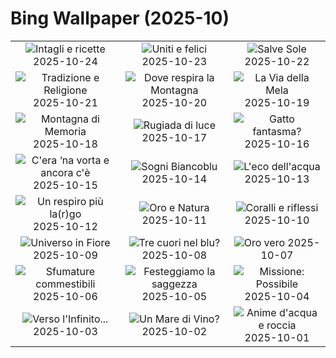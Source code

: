 # Bing Wallpaper (2025-10)

|  |  |  |
|:---:|:---:|:---:|
| ![](https://www.bing.com/th?id=OHR.PumpkinFarm_IT-IT9478392413_400x240.jpg "Intagli e ricette") 2025-10-24 | ![](https://www.bing.com/th?id=OHR.SnowLeopard_IT-IT6712728115_400x240.jpg "Uniti e felici") 2025-10-23 | ![](https://www.bing.com/th?id=OHR.BulgariaRocks_IT-IT4526713367_400x240.jpg "Salve Sole") 2025-10-22 |
| ![](https://www.bing.com/th?id=OHR.DiyaDiwali_IT-IT5966033934_400x240.jpg "Tradizione e Religione") 2025-10-21 | ![](https://www.bing.com/th?id=OHR.MonteVelino_IT-IT3560922998_400x240.jpg "Dove respira la Montagna") 2025-10-20 | ![](https://www.bing.com/th?id=OHR.AppleHarvest_IT-IT5097872134_400x240.jpg "La Via della Mela") 2025-10-19 |
| ![](https://www.bing.com/th?id=OHR.SilburyHill_IT-IT5036622504_400x240.jpg "Montagna di Memoria") 2025-10-18 | ![](https://www.bing.com/th?id=OHR.RockRiverFalls_IT-IT4967817075_400x240.jpg "Rugiada di luce") 2025-10-17 | ![](https://www.bing.com/th?id=OHR.SiberianLynx_IT-IT9885681179_400x240.jpg "Gatto fantasma?") 2025-10-16 |
| ![](https://www.bing.com/th?id=OHR.FontanaDiTrevi_IT-IT9781844919_400x240.jpg "C'era ‘na vorta e ancora c'è") 2025-10-15 | ![](https://www.bing.com/th?id=OHR.OiaSantorini_IT-IT9704470316_400x240.jpg "Sogni Biancoblu") 2025-10-14 | ![](https://www.bing.com/th?id=OHR.HinterseeWaterfall_IT-IT9638907457_400x240.jpg "L'eco dell'acqua") 2025-10-13 |
| ![](https://www.bing.com/th?id=OHR.SaranacLake_IT-IT9519344894_400x240.jpg "Un respiro più la(r)go") 2025-10-12 | ![](https://www.bing.com/th?id=OHR.LagoLagazuolo_IT-IT9428871019_400x240.jpg "Oro e Natura") 2025-10-11 | ![](https://www.bing.com/th?id=OHR.MonurikiFiji_IT-IT0760985138_400x240.jpg "Coralli e riflessi") 2025-10-10 |
| ![](https://www.bing.com/th?id=OHR.WebbPillars_IT-IT0673029544_400x240.jpg "Universo in Fiore") 2025-10-09 | ![](https://www.bing.com/th?id=OHR.OctopusCyanea_IT-IT0571963002_400x240.jpg "Tre cuori nel blu?") 2025-10-08 | ![](https://www.bing.com/th?id=OHR.RidgwayAspens_IT-IT7479755416_400x240.jpg "Oro vero") 2025-10-07 |
| ![](https://www.bing.com/th?id=OHR.AmethystLaccaria_IT-IT7329865927_400x240.jpg "Sfumature commestibili") 2025-10-06 | ![](https://www.bing.com/th?id=OHR.TeacherOwl_IT-IT7269776472_400x240.jpg "Festeggiamo la saggezza") 2025-10-05 | ![](https://www.bing.com/th?id=OHR.DragonEndeavour_IT-IT7184624651_400x240.jpg "Missione: Possibile") 2025-10-04 |
| ![](https://www.bing.com/th?id=OHR.SkyeHeather_IT-IT9085939814_400x240.jpg "Verso l'Infinito...") 2025-10-03 | ![](https://www.bing.com/th?id=OHR.ToscanaAutunno_IT-IT9368718519_400x240.jpg "Un Mare di Vino?") 2025-10-02 | ![](https://www.bing.com/th?id=OHR.YosemiteClark_IT-IT9290949114_400x240.jpg "Anime d'acqua e roccia") 2025-10-01 |
